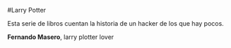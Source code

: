 #Larry Potter

Esta serie de libros cuentan la historia de un hacker de los que hay pocos.

**Fernando Masero**, larry plotter lover